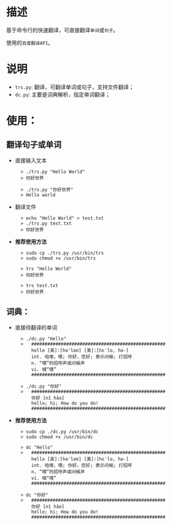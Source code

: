 # 描述

基于命令行的快速翻译，可直接翻译`单词`或`句子`。

使用的`百度翻译API`。

# 说明

- `trs.py`: 翻译，可翻译单词或句子，支持文件翻译；
- `dc.py`: 主要是词典解析，指定单词翻译；

# 使用：

## 翻译句子或单词

- 直接输入文本

        > ./trs.py "Hello World"
        > 你好世界

        > ./trs.py "你好世界"
        > Hello world

- 翻译文件

        > echo "Hello World" > test.txt
        > ./trs.py test.txt
        > 你好世界

- **推荐使用方法**

        > sudo cp ./trs.py /usr/bin/trs
        > sudo chmod +x /usr/bin/trs

        > trs "Hello World"
        > 你好世界

        > trs test.txt
        > 你好世界

## 词典：

- 直接待翻译的单词

        > ./dc.py "Hello"
        >   ##################################################
            hello [英]:[hə'ləʊ] [美]:[hɛˈlo, hə-]
            int. 哈喽，喂; 你好，您好; 表示问候; 打招呼
            n. “喂”的招呼声或问候声
            vi. 喊“喂”
            ##################################################

        > ./dc.py "你好"
        >   ##################################################
            你好 [nǐ hǎo]
            hello; hi; How do you do!
            ##################################################

- **推荐使用方法**

        > sudo cp ./dc.py /usr/bin/dc
        > sudo chmod +x /usr/bin/dc

        > dc "Hello"
        >   ##################################################
            hello [英]:[hə'ləʊ] [美]:[hɛˈlo, hə-]
            int. 哈喽，喂; 你好，您好; 表示问候; 打招呼
            n. “喂”的招呼声或问候声
            vi. 喊“喂”
            ##################################################

        > dc "你好"
        >   ##################################################
            你好 [nǐ hǎo]
            hello; hi; How do you do!
            ##################################################
